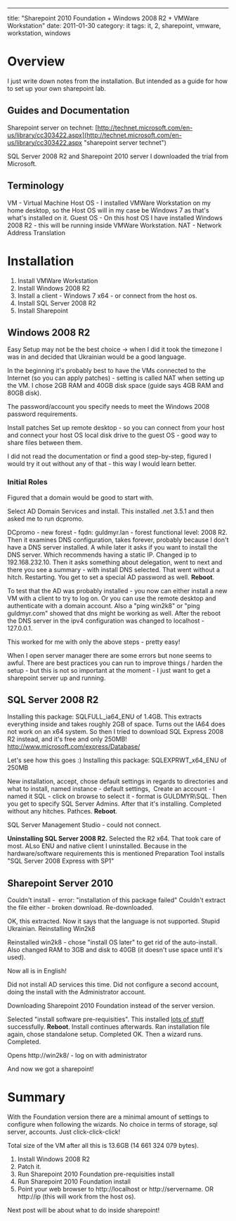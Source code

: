 ---
title: "Sharepoint 2010 Foundation + Windows 2008 R2 + VMWare Workstation"
date: 2011-01-30
category: it
tags: it, 2, sharepoint, vmware, workstation, windows

# Overview

I just write down notes from the installation. But intended as a guide for how to set up your own sharepoint lab.

## Guides and Documentation

Sharepoint server on technet: [http://technet.microsoft.com/en-us/library/cc303422.aspx](http://technet.microsoft.com/en-us/library/cc303422.aspx "sharepoint server technet")

SQL Server 2008 R2 and Sharepoint 2010 server I downloaded the trial from Microsoft.

## Terminology

VM - Virtual Machine Host OS - I installed VMWare Workstation on my home desktop, so the Host OS will in my case be Windows 7 as that's what's installed on it. Guest OS - On this host OS I have installed Windows 2008 R2 - this will be running inside VMWare Workstation. NAT - Network Address Translation

# Installation

1. Install VMWare Workstation
2. Install Windows 2008 R2
3. Install a client - Windows 7 x64 - or connect from the host os.
4. Install SQL Server 2008 R2
5. Install Sharepoint

## Windows 2008 R2

Easy Setup may not be the best choice -> when I did it took the timezone I was in and decided that Ukrainian would be a good language.

In the beginning it's probably best to have the VMs connected to the Internet (so you can apply patches) - setting is called NAT when setting up the VM. I chose 2GB RAM and 40GB disk space (guide says 4GB RAM and 80GB disk).

The password/account you specify needs to meet the Windows 2008 password requirements.

Install patches Set up remote desktop - so you can connect from your host and connect your host OS local disk drive to the guest OS - good way to share files between them.

I did not read the documentation or find a good step-by-step, figured I would try it out without any of that - this way I would learn better.

### Initial Roles

Figured that a domain would be good to start with.

Select AD Domain Services and install. This installed .net 3.5.1 and then asked me to run dcpromo.

DCpromo - new forest - fqdn: guldmyr.lan - forest functional level: 2008 R2. Then it examines DNS configuration, takes forever, probably because I don't have a DNS server installed. A while later it asks if you want to install the DNS server. Which recommends having a static IP. Changed ip to 192.168.232.10. Then it asks something about delegation, went to next and there you see a summary - with install DNS selected. That went without a hitch. Restarting. You get to set a special AD password as well. **Reboot**.

To test that the AD was probably installed - you now can either install a new VM with a client to try to log on. Or you can use the remote desktop and authenticate with a domain account. Also a "ping win2k8" or "ping guldmyr.com" showed that dns might be working as well. After the reboot the DNS server in the ipv4 configuration was changed to localhost - 127.0.0.1.

This worked for me with only the above steps - pretty easy!

When I open server manager there are some errors but none seems to awful. There are best practices you can run to improve things / harden the setup - but this is not so important at the moment - I just want to get a sharepoint server up and running.

## SQL Server 2008 R2

Installing this package: SQLFULL\_ia64\_ENU of 1.4GB. This extracts everything inside and takes roughly 2GB of space. Turns out the IA64 does not work on an x64 system. So then I tried to download SQL Express 2008 R2 instead, and it's free and only 250MB! http://www.microsoft.com/express/Database/

Let's see how this goes :) Installing this package: SQLEXPRWT\_x64\_ENU of 250MB

New installation, accept, chose default settings in regards to directories and what to install, named instance - default settings,  Create an account - I named it SQL - click on browse to select it - format is GULDMYR\\SQL. Then you get to specify SQL Server Admins. After that it's installing. Completed without any hitches. Pathces. **Reboot**.

SQL Server Management Studio - could not connect.

**Uninstalling SQL Server 2008 R2.** Selected the R2 x64. That took care of most. ALso ENU and native client I uninstalled. Because in the hardware/software requirements this is mentioned Preparation Tool installs "SQL Server 2008 Express with SP1"

## Sharepoint Server 2010

Couldn't install -  error: "installation of this package failed" Couldn't extract the file either - broken download. Re-downloaded.

OK, this extracted. Now it says that the language is not supported. Stupid Ukrainian. Reinstalling Win2k8

Reinstalled win2k8 - chose "install OS later" to get rid of the auto-install. Also changed RAM to 3GB and disk to 40GB (it doesn't use space until it's used).

Now all is in English!

Did not install AD services this time. Did not configure a second account, doing the install with the Administrator account.

Downloading Sharepoint 2010 Foundation instead of the server version.

Selected "install software pre-requisities". This installed [lots of stuff](http://technet.microsoft.com/en-us/library/cc262485.aspx "pre-requisities") successfully. **Reboot**. Install continues afterwards. Ran installation file again, chose standalone setup. Completed OK. Then a wizard runs. Completed.

Opens http://win2k8/ - log on with administrator

And now we got a sharepoint!

# Summary

With the Foundation version there are a minimal amount of settings to configure when following the wizards. No choice in terms of storage, sql server, accounts. Just click-click-click!

Total size of the VM after all this is 13.6GB (14 661 324 079 bytes).

1. Install Windows 2008 R2
2. Patch it.
3. Run Sharepoint 2010 Foundation pre-requisities install
4. Run Sharepoint 2010 Foundation install
5. Point your web browser to http://localhost or http://servername. OR http://ip (this will work from the host os).

Next post will be about what to do inside sharepoint!
